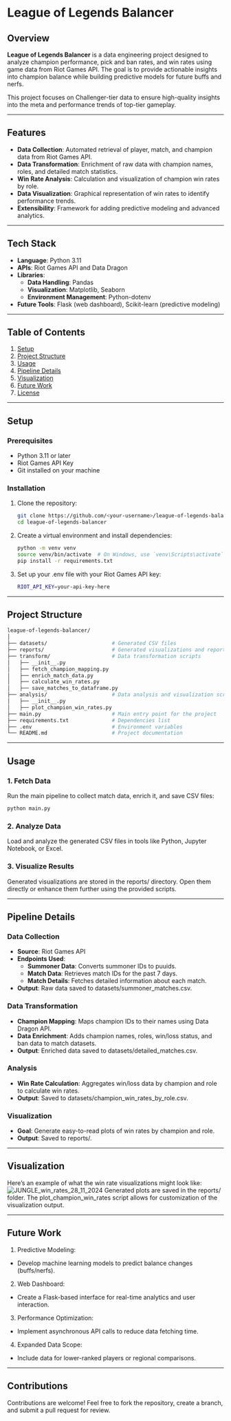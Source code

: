 # League of Legends Balancer

## Overview
**League of Legends Balancer** is a data engineering project designed to analyze champion performance, pick and ban rates, and win rates using game data from Riot Games API. The goal is to provide actionable insights into champion balance while building predictive models for future buffs and nerfs.

This project focuses on Challenger-tier data to ensure high-quality insights into the meta and performance trends of top-tier gameplay.

---

## Features
- **Data Collection**: Automated retrieval of player, match, and champion data from Riot Games API.
- **Data Transformation**: Enrichment of raw data with champion names, roles, and detailed match statistics.
- **Win Rate Analysis**: Calculation and visualization of champion win rates by role.
- **Data Visualization**: Graphical representation of win rates to identify performance trends.
- **Extensibility**: Framework for adding predictive modeling and advanced analytics.

---

## Tech Stack
- **Language**: Python 3.11
- **APIs**: Riot Games API and Data Dragon
- **Libraries**:
  - **Data Handling**: Pandas
  - **Visualization**: Matplotlib, Seaborn
  - **Environment Management**: Python-dotenv
- **Future Tools**: Flask (web dashboard), Scikit-learn (predictive modeling)

---

## Table of Contents
1. [Setup](#setup)
2. [Project Structure](#project-structure)
3. [Usage](#usage)
4. [Pipeline Details](#pipeline-details)
5. [Visualization](#visualization)
6. [Future Work](#future-work)
7. [License](#license)

---

## Setup

### Prerequisites
- Python 3.11 or later
- Riot Games API Key
- Git installed on your machine

### Installation
1. Clone the repository:
   ```bash
   git clone https://github.com/<your-username>/league-of-legends-balancer.git
   cd league-of-legends-balancer
2. Create a virtual environment and install dependencies:
   ```bash
   python -m venv venv
   source venv/bin/activate  # On Windows, use `venv\Scripts\activate`
   pip install -r requirements.txt
3. Set up your .env file with your Riot Games API key:
   ```bash
   RIOT_API_KEY=your-api-key-here

---

## Project Structure
   ```bash
   league-of-legends-balancer/
   │
   ├── datasets/                     # Generated CSV files
   ├── reports/                      # Generated visualizations and reports
   ├── transform/                    # Data transformation scripts
   │   ├── __init__.py
   │   ├── fetch_champion_mapping.py
   │   ├── enrich_match_data.py
   │   ├── calculate_win_rates.py
   │   ├── save_matches_to_dataframe.py
   ├── analysis/                     # Data analysis and visualization scripts
   │   ├── __init__.py
   │   ├── plot_champion_win_rates.py
   ├── main.py                       # Main entry point for the project
   ├── requirements.txt              # Dependencies list
   ├── .env                          # Environment variables
   └── README.md                     # Project documentation
```

---

## Usage

### 1. Fetch Data
Run the main pipeline to collect match data, enrich it, and save CSV files:
   ```bash
   python main.py
   ```
  
### 2. Analyze Data
Load and analyze the generated CSV files in tools like Python, Jupyter Notebook, or Excel.

### 3. Visualize Results
Generated visualizations are stored in the reports/ directory. Open them directly or enhance them further using the provided scripts.

---

## Pipeline Details

### Data Collection
- **Source**: Riot Games API
- **Endpoints Used**:
  - **Summoner Data**: Converts summoner IDs to puuids.
  - **Match Data**: Retrieves match IDs for the past 7 days.
  - **Match Details**: Fetches detailed information about each match.
- **Output**: Raw data saved to datasets/summoner_matches.csv.

### Data Transformation
- **Champion Mapping**: Maps champion IDs to their names using Data Dragon API.
- **Data Enrichment**: Adds champion names, roles, win/loss status, and ban data to match datasets.
- **Output**: Enriched data saved to datasets/detailed_matches.csv.

### Analysis
- **Win Rate Calculation**: Aggregates win/loss data by champion and role to calculate win rates.
- **Output**: Saved to datasets/champion_win_rates_by_role.csv.

### Visualization
- **Goal**: Generate easy-to-read plots of win rates by champion and role.
- **Output**: Saved to reports/.

---

## Visualization

Here’s an example of what the win rate visualizations might look like:
![JUNGLE_win_rates_28_11_2024](https://github.com/user-attachments/assets/46a842ad-a0c6-41d8-8d19-d5184ae6a857)
Generated plots are saved in the reports/ folder. The plot_champion_win_rates script allows for customization of the visualization output.

---

## Future Work

1. Predictive Modeling:
  - Develop machine learning models to predict balance changes (buffs/nerfs).
2. Web Dashboard:
  - Create a Flask-based interface for real-time analytics and user interaction.
3. Performance Optimization:
  - Implement asynchronous API calls to reduce data fetching time.
4. Expanded Data Scope:
  - Include data for lower-ranked players or regional comparisons.

---

## Contributions

Contributions are welcome! Feel free to fork the repository, create a branch, and submit a pull request for review.


